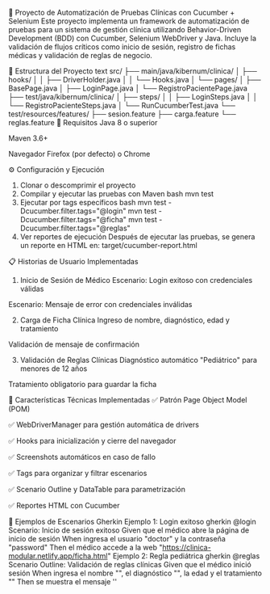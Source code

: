 🧪 Proyecto de Automatización de Pruebas Clínicas con Cucumber + Selenium
Este proyecto implementa un framework de automatización de pruebas para un sistema de gestión clínica utilizando Behavior-Driven Development (BDD) con Cucumber, Selenium WebDriver y Java.
Incluye la validación de flujos críticos como inicio de sesión, registro de fichas médicas y validación de reglas de negocio.

📁 Estructura del Proyecto
text
src/
├── main/java/kibernum/clinica/
│   ├── hooks/
│   │   ├── DriverHolder.java
│   │   └── Hooks.java
│   └── pages/
│       ├── BasePage.java
│       ├── LoginPage.java
│       └── RegistroPacientePage.java
├── test/java/kibernum/clinica/
│   ├── steps/
│   │   ├── LoginSteps.java
│   │   └── RegistroPacienteSteps.java
│   └── RunCucumberTest.java
└── test/resources/features/
    ├── sesion.feature
    ├── carga.feature
    └── reglas.feature
🚀 Requisitos
Java 8 o superior

Maven 3.6+

Navegador Firefox (por defecto) o Chrome

⚙️ Configuración y Ejecución
1. Clonar o descomprimir el proyecto
2. Compilar y ejecutar las pruebas con Maven
bash
mvn test
3. Ejecutar por tags específicos
bash
mvn test -Dcucumber.filter.tags="@login"
mvn test -Dcucumber.filter.tags="@ficha"
mvn test -Dcucumber.filter.tags="@reglas"
4. Ver reportes de ejecución
Después de ejecutar las pruebas, se genera un reporte en HTML en:
target/cucumber-report.html

📋 Historias de Usuario Implementadas
1. Inicio de Sesión de Médico
Escenario: Login exitoso con credenciales válidas

Escenario: Mensaje de error con credenciales inválidas

2. Carga de Ficha Clínica
Ingreso de nombre, diagnóstico, edad y tratamiento

Validación de mensaje de confirmación

3. Validación de Reglas Clínicas
Diagnóstico automático "Pediátrico" para menores de 12 años

Tratamiento obligatorio para guardar la ficha

🧩 Características Técnicas Implementadas
✅ Patrón Page Object Model (POM)

✅ WebDriverManager para gestión automática de drivers

✅ Hooks para inicialización y cierre del navegador

✅ Screenshots automáticos en caso de fallo

✅ Tags para organizar y filtrar escenarios

✅ Scenario Outline y DataTable para parametrización

✅ Reportes HTML con Cucumber

🧪 Ejemplos de Escenarios Gherkin
Ejemplo 1: Login exitoso
gherkin
@login
Scenario: Inicio de sesión exitoso
  Given que el médico abre la página de inicio de sesión
  When ingresa el usuario "doctor" y la contraseña "password"
  Then el médico accede a la web "https://clinica-modular.netlify.app/ficha.html"
Ejemplo 2: Regla pediátrica
gherkin
@reglas
Scenario Outline: Validación de reglas clínicas
  Given que el médico inició sesión
  When ingresa el nombre "<name>", el diagnóstico "<diagnosis>", la edad <age> y el tratamiento "<treatment>"
  Then se muestra el mensaje '<message>'
